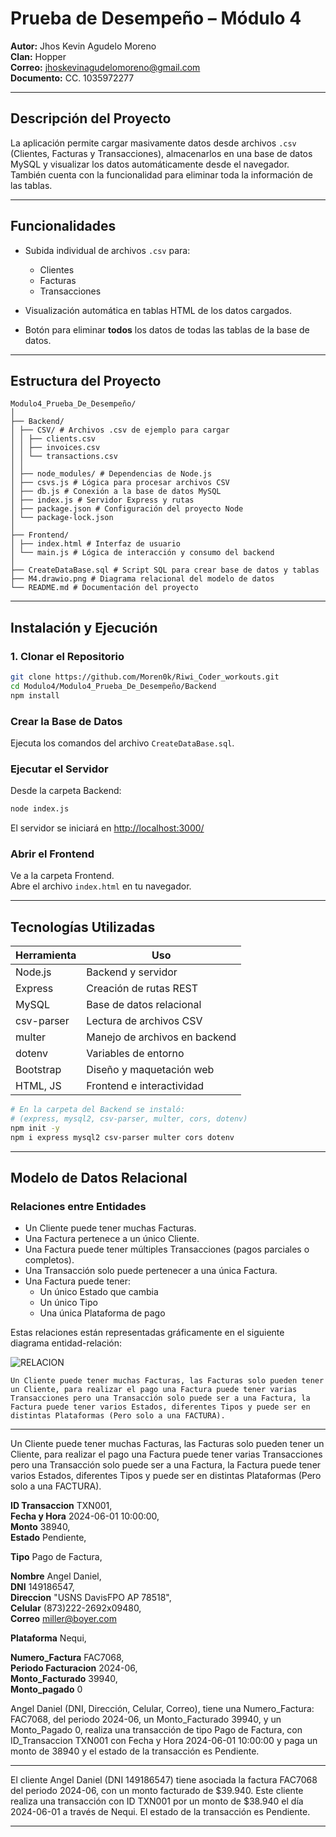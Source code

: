 # Prueba de Desempeño – Módulo 4

**Autor:** Jhos Kevin Agudelo Moreno  
**Clan:** Hopper  
**Correo:** [jhoskevinagudelomoreno@gmail.com](mailto:jhoskevinagudelomoreno@gmail.com)  
**Documento:** CC. 1035972277

---

## Descripción del Proyecto

La aplicación permite cargar masivamente datos desde archivos `.csv` (Clientes, Facturas y Transacciones), almacenarlos en una base de datos MySQL y visualizar los datos automáticamente desde el navegador. También cuenta con la funcionalidad para eliminar toda la información de las tablas.

---

## Funcionalidades

- Subida individual de archivos `.csv` para:
  - Clientes
  - Facturas
  - Transacciones

- Visualización automática en tablas HTML de los datos cargados.

- Botón para eliminar **todos** los datos de todas las tablas de la base de datos.

---

## Estructura del Proyecto

```text
Modulo4_Prueba_De_Desempeño/
│
├── Backend/
│ ├── CSV/ # Archivos .csv de ejemplo para cargar
│ │ ├── clients.csv
│ │ ├── invoices.csv
│ │ └── transactions.csv
│ │
│ ├── node_modules/ # Dependencias de Node.js
│ ├── csvs.js # Lógica para procesar archivos CSV
│ ├── db.js # Conexión a la base de datos MySQL
│ ├── index.js # Servidor Express y rutas
│ ├── package.json # Configuración del proyecto Node
│ └── package-lock.json
│
├── Frontend/
│ ├── index.html # Interfaz de usuario
│ └── main.js # Lógica de interacción y consumo del backend
│
├── CreateDataBase.sql # Script SQL para crear base de datos y tablas
├── M4.drawio.png # Diagrama relacional del modelo de datos
└── README.md # Documentación del proyecto
```

---

## Instalación y Ejecución

### 1. Clonar el Repositorio

```bash
git clone https://github.com/Moren0k/Riwi_Coder_workouts.git
cd Modulo4/Modulo4_Prueba_De_Desempeño/Backend
npm install
```

### Crear la Base de Datos

Ejecuta los comandos del archivo `CreateDataBase.sql`.

### Ejecutar el Servidor

Desde la carpeta Backend:

```bash
node index.js
```

El servidor se iniciará en [http://localhost:3000/](http://localhost:3000)

### Abrir el Frontend

Ve a la carpeta Frontend.  
Abre el archivo `index.html` en tu navegador.

---

## Tecnologías Utilizadas

| Herramienta | Uso                           |
|-------------|-------------------------------|
| Node.js     | Backend y servidor            |
| Express     | Creación de rutas REST        |
| MySQL       | Base de datos relacional      |
| csv-parser  | Lectura de archivos CSV       |
| multer      | Manejo de archivos en backend |
| dotenv      | Variables de entorno          |
| Bootstrap   | Diseño y maquetación web      |
| HTML, JS    | Frontend e interactividad     |

```bash
# En la carpeta del Backend se instaló:
# (express, mysql2, csv-parser, multer, cors, dotenv)
npm init -y
npm i express mysql2 csv-parser multer cors dotenv
```

---

## Modelo de Datos Relacional

### Relaciones entre Entidades

- Un Cliente puede tener muchas Facturas.
- Una Factura pertenece a un único Cliente.
- Una Factura puede tener múltiples Transacciones (pagos parciales o completos).
- Una Transacción solo puede pertenecer a una única Factura.
- Una Factura puede tener:
  - Un único Estado que cambia
  - Un único Tipo
  - Una única Plataforma de pago

Estas relaciones están representadas gráficamente en el siguiente diagrama entidad-relación:

![RELACION](./M4.drawio.png)

`Un Cliente puede tener muchas Facturas, las Facturas solo pueden tener un Cliente, para realizar el pago una Factura puede tener varias Transacciones pero una Transacción solo puede ser a una Factura, la Factura puede tener varios Estados, diferentes Tipos y puede ser en distintas Plataformas (Pero solo a una FACTURA).`

---

Un Cliente puede tener muchas Facturas, las Facturas solo pueden tener un Cliente, para realizar el pago una Factura puede tener varias Transacciones pero una Transacción solo puede ser a una Factura, la Factura puede tener varios Estados, diferentes Tipos y puede ser en distintas Plataformas (Pero solo a una FACTURA).

**ID Transaccion** TXN001,  
**Fecha y Hora** 2024-06-01 10:00:00,  
**Monto** 38940,  
**Estado** Pendiente,  

**Tipo** Pago de Factura,  

**Nombre** Angel Daniel,  
**DNI** 149186547,  
**Direccion** "USNS DavisFPO AP 78518",  
**Celular** (873)222-2692x09480,  
**Correo** [miller@boyer.com](mailto:miller@boyer.com)  

**Plataforma** Nequi,  

**Numero_Factura** FAC7068,  
**Periodo Facturacion** 2024-06,  
**Monto_Facturado** 39940,  
**Monto_pagado** 0  

Angel Daniel (DNI, Dirección, Celular, Correo), tiene una Numero_Factura: FAC7068, del periodo 2024-06, un Monto_Facturado 39940, y un Monto_Pagado 0, realiza una transacción de tipo Pago de Factura, con ID_Transaccion TXN001 con Fecha y Hora 2024-06-01 10:00:00 y paga un monto de 38940 y el estado de la transacción es Pendiente.

---

El cliente Angel Daniel (DNI 149186547) tiene asociada la factura FAC7068 del periodo 2024-06, con un monto facturado de $39.940. Este cliente realiza una transacción con ID TXN001 por un monto de $38.940 el día 2024-06-01 a través de Nequi. El estado de la transacción es Pendiente.

---
